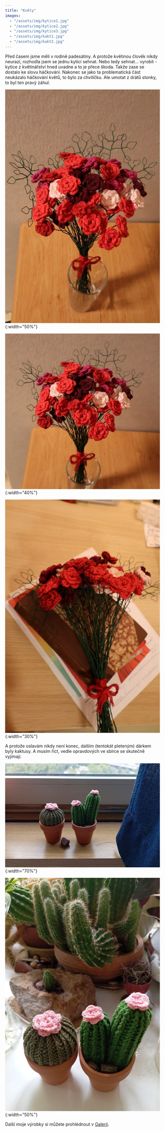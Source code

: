 ```yaml
---
title: "Květy"
images:
  - "/assets/img/kytice1.jpg"
  - "/assets/img/kytice2.jpg"
  - "/assets/img/kytice3.jpg"
  - "/assets/img/kakt1.jpg"
  - "/assets/img/kakt2.jpg"
---
```

Před časem jsme měli v rodině padesátiny. A protože květinou člověk nikdy neurazí, rozhodla jsem se jednu kytici sehnat. Nebo tedy sehnat... vyrobit - kytice z květinářství hned uvadne a to je přece škoda. Takže zase se dostalo ke slovu háčkování. Nakonec se jako ta problematická část neukázalo háčkování květů, to bylo za chviličku. Ale umotat z drátů stonky, to byl ten pravý záhul. 



![Kytice1](/assets/img/kytice1.jpg){:width="50%"}

![Kytice2](/assets/img/kytice2.jpg){:width="40%"}

![Kytice3](/assets/img/kytice3.jpg){:width="30%"}

A protože oslavám nikdy není konec, dalším (tentokát pleteným) dárkem byly kaktusy. A musím říct, vedle opravdových ve sbírce se skutečně vyjímají. 

![Kaktus1](/assets/img/kakt1.jpg){:width="70%"}

![Kaktus2](/assets/img/kakt2.jpg){:width="50%"}


Další moje výrobky si můžete prohlédnout v [Galerii](/galerie/).
